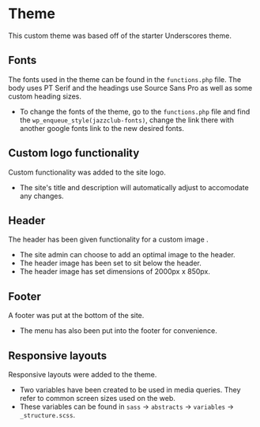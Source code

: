 # Theme
This custom theme was based off of the starter Underscores theme.

## Fonts
The fonts used in the theme can be found in the `functions.php` file. The body uses PT Serif and the headings use Source Sans Pro as well as some custom heading sizes.
- To change the fonts of the theme, go to the `functions.php` file and find the `wp_enqueue_style(jazzclub-fonts)`, change the link there with another google fonts link to the new desired fonts. 

## Custom logo functionality
Custom functionality was added to the site logo. 
- The site's title and description will automatically adjust to accomodate any changes. 

## Header
The header has been given functionality for a custom image .
- The site admin can choose to add an optimal image to the header.
- The header image has been set to sit below the header.
- The header image has set dimensions of 2000px x 850px.

## Footer
A footer was put at the bottom of the site.
- The menu has also been put into the footer for convenience.

## Responsive layouts
Responsive layouts were added to the theme.
- Two variables have been created to be used in media queries. They refer to common screen sizes used on the web.
- These variables can be found in `sass` -> `abstracts` -> `variables` -> `_structure.scss`.
